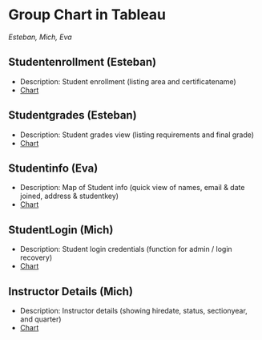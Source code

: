 # Group Chart in Tableau
*Esteban, Mich, Eva*

Studentenrollment (Esteban)
-------------
- Description: Student enrollment (listing area and certificatename)
- [Chart](https://public.tableau.com/app/profile/esteban.ginocchio.silva/viz/Esteban-Group-Create-Charts-studentenrollment/studentenrollment?publish=yes)

Studentgrades (Esteban)
-------------
- Description: Student grades view (listing requirements and final grade)
- [Chart](https://public.tableau.com/app/profile/esteban.ginocchio.silva/viz/Esteban-Group-Create-Charts-studentgrades/studentgrades?publish=yes)

Studentinfo (Eva)
-----------
- Description: Map of Student info (quick view of names, email & date joined, address & studentkey) 
- [Chart](https://public.tableau.com/views/IT222Groupassignmentstudentinfo/studentinfo?:language=en-US&publish=yes&:display_count=n&:origin=viz_share_link)


StudentLogin (Mich)
----
- Description: Student login credentials (function for admin / login recovery) 
- [Chart](https://public.tableau.com/shared/M8XNYS4DQ?:display_count=n&:origin=viz_share_link)

Instructor Details (Mich)
-----
- Description: Instructor details (showing hiredate, status, sectionyear, and quarter)
- [Chart](https://public.tableau.com/views/instructor_details/instructor_details?:language=en-US&publish=yes&:display_count=n&:origin=viz_share_link)

